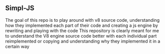 ## Simpl-JS

The goal of this repo is to play around with v8 source code, understanding how they implemented each part of their code and creating a js engine by rewriting and playing with the code
This repository is clearly meant for me to understand the V8 engine source code better with each individual part reimplemented or copying and understanding why they implemented it in a certain way
